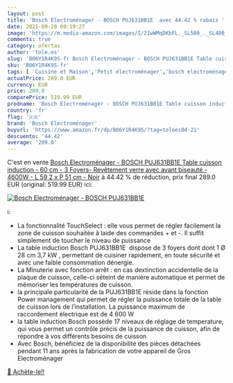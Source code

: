 ```yaml
---
layout: post
title: 'Bosch Electroménager - BOSCH PUJ631BB1E  avec 44.42 % rabais '
date: 2021-09-20 09:19:27
image: 'https://m.media-amazon.com/images/I/21wWMqDKbFL._SL500_._SL400_.jpg'
comments: true
category: ofertas
author: 'tole.es'
slug: 'B06Y1R4K9S-fr Bosch Electroménager - BOSCH PUJ631BB1E Table cuisson...'
sku: 'B06Y1R4K9S-fr'
tags: [ 'Cuisine et Maison','Petit électroménager','bosch electroménager', ]
actualPrice: 289.0 EUR
currency: EUR
price: 289.0
comparePrice: 519.99 EUR
prodname: 'Bosch Electroménager - BOSCH PUJ631BB1E Table cuisson induction - 60 cm - 3 Foyers- Revêtement verre avec avant biseauté - 4600W - L 59 2 x P 51 cm - Noir'
country: 'fr'
flag: '🇫🇷'
brand: 'Bosch Electroménager'
buyurl: 'https://www.amazon.fr/dp/B06Y1R4K9S/?tag=tolees0d-21'
descuento: '44.42'
average: '289.0'
---
```


C'est en vente [Bosch Electroménager - BOSCH PUJ631BB1E Table cuisson induction - 60 cm - 3 Foyers- Revêtement verre avec avant biseauté - 4600W - L 59 2 x P 51 cm - Noir](https://www.amazon.fr/dp/B06Y1R4K9S/?tag=tolees0d-21)  à  44.42 % de réduction, prix final  289.0 EUR (original: 519.99 EUR) ici:

[![Bosch Electroménager - BOSCH PUJ631BB1E ](https://m.media-amazon.com/images/I/21wWMqDKbFL._SL500_._SL400_.jpg)](https://www.amazon.fr/dp/B06Y1R4K9S/?tag=tolees0d-21)

ℹ️:

- La fonctionnalité TouchSelect : elle vous permet de régler facilement la zone de cuisson souhaitée à laide des commandes + et -. Il suffit simplement de toucher le niveau de puissance
- La table induction Bosch PUJ631BB1E  dispose de 3 foyers dont dont 1 Ø 28 cm 3,7 kW , permettant de cuisiner rapidement, en toute sécurité et avec une faible consommation dénergie.
- La Minuterie avec fonction arrêt : en cas dextinction accidentelle de la plaque de cuisson, celle-ci séteint de manière automatique et permet de mémoriser les températures de cuisson.
- la principale particularité de la PUJ631BB1E réside dans la fonction Power management qui permet de régler la puissance totale de la table de cuisson lors de l’installation. La puissance maximum de raccordement électrique est de 4 600 W
- la table induction Bosch possède 17 niveaux de réglage de temperature, qui vous permet un contrôle précis de la puissance de cuisson, afin de répondre à vos différents besoins de cuisson
- Avec Bosch, bénéficiez de la disponibilité des pièces détachées pendant 11 ans après la fabrication de votre appareil de Gros Electroménager

[🛒 Achète-le!!](https://www.amazon.fr/dp/B06Y1R4K9S/?tag=tolees0d-21)
